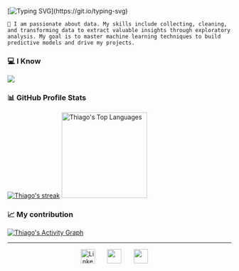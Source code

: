 [![Typing SVG](https://readme-typing-svg.herokuapp.com/?color=f75c7e&size=35&center=true&vCenter=true&width=1000&lines=Welcome+to+my+GitHub+👋;My+name+is+Thiago;Im+a+Data+Science+Student+!!;)](https://git.io/typing-svg)

`🔸 I am passionate about data. My skills include collecting, cleaning, and transforming data to extract valuable insights through exploratory analysis. My goal is to master machine learning techniques to build predictive models and drive my projects.`

  <h3>💻 I Know</h3>
  <a href="https://github.com/Mustasheep"><img src="https://go-skill-icons.vercel.app/api/icons?i=py,r,pandas,numpy,postgresql,pbi,tableau,gcp,aws,azure" />
  </a> 
  

  <h3>📊 GitHub Profile Stats</h3>

  <a href="https://github.com/Mustasheep?tab=repositories">
      <!-- Use https://streak-stats.demolab.com or self-host with your own Vercel app - visit https://git.io/streak-stats for instructions -->
      <img title="🔥 Get streak stats for your profile at git.io/streak-stats" alt="Thiago's streak" src="https://github-readme-streak-stats-eight.vercel.app/?user=Mustasheep&theme=monokai-metallian&hide_border=true&short_numbers=true"/></a>
  <a href="https://github.com/Mustasheep?tab=repositories"><img alt="Thiago's Top Languages" src="https://denvercoder1-github-readme-stats.vercel.app/api/top-langs/?username=Mustasheep&langs_count=8&layout=compact&theme=react&hide_border=true&bg_color=1F222E&title_color=F85D7F&icon_color=F8D866&hide=Jupyter%20Notebook,Roff" height="192px"/></a>
  <br/>
    
  <h3>📈 My contribution</h3>
  
  <a href="https://github.com/Mustasheep?tab=repositories"><img alt="Thiago's Activity Graph" src="https://github-readme-activity-graph.vercel.app/graph/?username=Mustasheep&bg_color=1F222E&color=F8D866&line=F85D7F&point=FFFFFF&hide_border=true" /></a>

---------------

  <p align="center">
  <a href="https://www.linkedin.com/in/thiago-mustasheep"><img width="32px" alt="LinkedIn" title="LinkedIn" src="https://img.icons8.com/?size=100&id=lMUZwFHycz7a&format=png&color=000000"/></a>
  &#8287;&#8287;&#8287;&#8287;&#8287;
  <a href="https://discord.com/users/sheep8" width="32px" alt="Discord" title="My Discord"><img width="32px" src="https://img.icons8.com/?size=100&id=xmpxGzSLFcZE&format=png&color=000000"/></a>
  &#8287;&#8287;&#8287;&#8287;&#8287;
  <a href="mailto:thiagoassis.scientist@gmail.com" width="32px" alt="Gmail" title="My email"><img width="32px" src="https://img.icons8.com/?size=100&id=48165&format=png&color=000000"/></a>
  &#8287;&#8287;&#8287;&#8287;&#8287;
</p>



